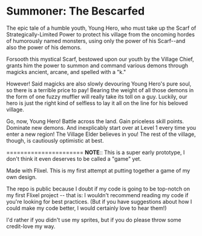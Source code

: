 Summoner: The Bescarfed
======================
The epic tale of a humble youth, Young Hero, who must take up the Scarf of Strategically-Limited Power to protect his village from the oncoming hordes of humorously named monsters, using only the power of his Scarf--and also the power of his demons. 

Forsooth this mystical Scarf, bestowed upon our youth by the Village Chief, grants him the power to summon and command various demons through magicks ancient, arcane, and spelled with a "k." 

However! Said magicks are also slowly devouring Young Hero's pure soul, so there is a terrible price to pay! Bearing the weight of all those demons in the form of one fuzzy muffler will really take its toll on a guy. Luckily, our hero is just the right kind of selfless to lay it all on the line for his beloved village.

Go, now, Young Hero! Battle across the land. Gain priceless skill points. Dominate new demons. And inexplicably start over at Level 1 every time you enter a new region! The Village Elder believes in you! The rest of the village, though, is cautiously optimistic at best.

======================
**NOTE**:: This is a super early prototype, I don't think it even deserves to be called a "game" yet.

Made with Flixel. This is my first attempt at putting together a game of my own design.

The repo is public because I doubt if my code is going to be top-notch on my first Flixel project -- that is: I wouldn't recommend reading my code if you're looking for best practices. (But if you have suggestions about how I could make my code better, I would certainly love to hear them!)

I'd rather if you didn't use my sprites, but if you do please throw some credit-love my way.

